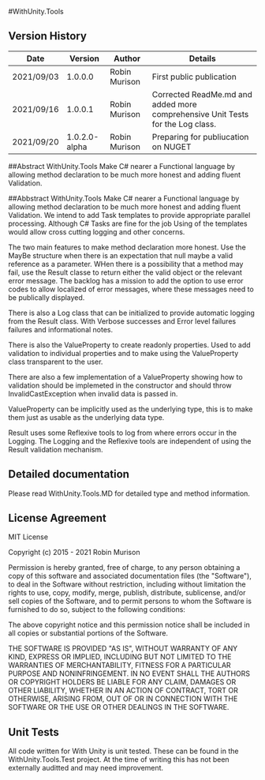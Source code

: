 #WithUnity.Tools

## Version History
|Date|Version|Author|Details|
|----|-------|------|-------|
|2021/09/03|1.0.0.0|Robin Murison|First public publication|
|2021/09/16|1.0.0.1|Robin Murison|Corrected ReadMe.md and added more comprehensive Unit Tests for the Log class.|
|2021/09/20|1.0.2.0-alpha|Robin Murison|Preparing for publiucation on NUGET|

##Abstract
WithUnity.Tools Make C# nearer a Functional language by allowing method declaration to be much more honest and adding fluent Validation.

##Abbstract
WithUnity.Tools Make C# nearer a Functional language by allowing method declaration to be much more honest and adding fluent Validation.
We intend to add Task templates to provide appropriate parallel processing. Although C# Tasks are fine for the job Using of the templates would allow cross cutting logging and other concerns.

The two main features to make method declaration more honest. Use the MayBe structure when there is an expectation that null maybe a valid reference as a parameter.
WHen there is a possibility that a method may fail, use the Result<T> classe to return either the valid object or the relevant error message. 
The backlog has a mission to add the option to use error codes to allow localized of error messages, where these messages need to be publically displayed.

There is also a Log class that can be initialized to provide automatic logging from the Result class. With Verbose successes and Error level failures failures and informational notes.

There is also the ValueProperty to create readonly properties. Used to add validation to individual properties and to make using the ValueProperty class transparent to the user.

There are also a few implementation of a ValueProperty showing how to validation should be implemeted in the constructor and should throw InvalidCastException when invalid data is passed in.

ValueProperty can be implicitly used as the underlying type, this is to make them just as usable as the underlying data type.

Result uses some Reflexive tools to log from where errors occur in the Logging. 
The Logging and the Reflexive tools are independent of using the Result validation mechanism.

## Detailed documentation 
Please read WithUnity.Tools.MD for detailed type and method information.


## License Agreement
MIT License

Copyright (c) 2015 - 2021 Robin Murison

Permission is hereby granted, free of charge, to any person obtaining a copy
of this software and associated documentation files (the "Software"), to deal
in the Software without restriction, including without limitation the rights
to use, copy, modify, merge, publish, distribute, sublicense, and/or sell
copies of the Software, and to permit persons to whom the Software is
furnished to do so, subject to the following conditions:

The above copyright notice and this permission notice shall be included in all
copies or substantial portions of the Software.

THE SOFTWARE IS PROVIDED "AS IS", WITHOUT WARRANTY OF ANY KIND, EXPRESS OR
IMPLIED, INCLUDING BUT NOT LIMITED TO THE WARRANTIES OF MERCHANTABILITY,
FITNESS FOR A PARTICULAR PURPOSE AND NONINFRINGEMENT. IN NO EVENT SHALL THE
AUTHORS OR COPYRIGHT HOLDERS BE LIABLE FOR ANY CLAIM, DAMAGES OR OTHER
LIABILITY, WHETHER IN AN ACTION OF CONTRACT, TORT OR OTHERWISE, ARISING FROM,
OUT OF OR IN CONNECTION WITH THE SOFTWARE OR THE USE OR OTHER DEALINGS IN THE
SOFTWARE.

## Unit Tests
All code written for With Unity is unit tested.
These can be found in the WithUnity.Tools.Test project.
At the time of writing this has not been externally auditted and may need improvement.